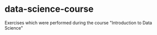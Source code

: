# data-science-course
Exercises which were performed during the course "Introduction to Data Science"
